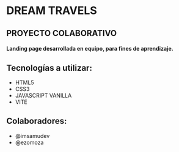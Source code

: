 # DREAM TRAVELS
## PROYECTO COLABORATIVO
#### Landing page desarrollada en equipo, para fines de aprendizaje.

## Tecnologías a utilizar: 
- HTML5
- CSS3
- JAVASCRIPT VANILLA
- VITE

## Colaboradores:
- @imsamudev
- @ezomoza
